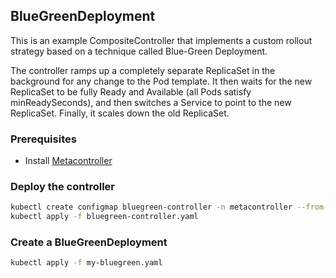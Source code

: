 ## BlueGreenDeployment

This is an example CompositeController that implements a custom rollout strategy
based on a technique called Blue-Green Deployment.

The controller ramps up a completely separate ReplicaSet in the background for any change to the
Pod template. It then waits for the new ReplicaSet to be fully Ready and Available
(all Pods satisfy minReadySeconds), and then switches a Service to point to the new ReplicaSet.
Finally, it scales down the old ReplicaSet.

### Prerequisites

* Install [Metacontroller](https://github.com/GoogleCloudPlatform/metacontroller)

### Deploy the controller

```sh
kubectl create configmap bluegreen-controller -n metacontroller --from-file=sync.js
kubectl apply -f bluegreen-controller.yaml
```

### Create a BlueGreenDeployment

```sh
kubectl apply -f my-bluegreen.yaml
```
